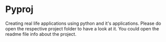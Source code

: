 # Pyproj
Creating real life applications using python and it's applications.
Please do open the respective project folder to have a look at it. 
You could open the readme file info about the project.
